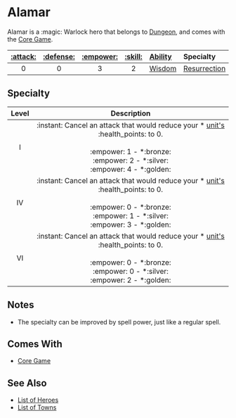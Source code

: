 # Alamar

Alamar is a :magic: Warlock hero that belongs to [Dungeon](../towns/dungeon.md), and comes with the [Core Game](../content.md).

| [:attack:](../statistics/attack.md) | [:defense:](../statistics/defense.md) | [:empower:](../statistics/power.md) | [:skill:](../statistics/knowledge.md) | [Ability](../abilities/index.md) | Specialty |
| :---: | :---: | :---: | :---: | :--- | :--- |
| 0 | 0 | 3 | 2 | [Wisdom](../abilities/wisdom.md) | [Resurrection](#specialty) |


## Specialty

| Level | Description |
| :---: | :---: |
| Ⅰ | :instant: Cancel an attack that would reduce your \* [unit's](../units/index.md) :health_points: to 0.<br><br> :empower: 1 - \*:bronze:<br>:empower: 2 - \*:silver:<br>:empower: 4 - \*:golden: |
| Ⅳ | :instant: Cancel an attack that would reduce your \* [unit's](../units/index.md) :health_points: to 0.<br><br> :empower: 0 - \*:bronze:<br>:empower: 1 - \*:silver:<br>:empower: 3 - \*:golden: |
| Ⅵ | :instant: Cancel an attack that would reduce your \* [unit's](../units/index.md) :health_points: to 0.<br><br> :empower: 0 - \*:bronze:<br>:empower: 0 - \*:silver:<br>:empower: 2 - \*:golden: |


## Notes

- The specialty can be improved by spell power, just like a regular spell.


## Comes With

- [Core Game](../content.md)


## See Also

- [List of Heroes](index.md)
- [List of Towns](../towns/index.md)